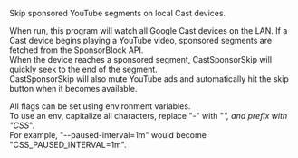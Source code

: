 Skip sponsored YouTube segments on local Cast devices.

When run, this program will watch all Google Cast devices on the LAN.
If a Cast device begins playing a YouTube video, sponsored segments are fetched from the SponsorBlock API.  
When the device reaches a sponsored segment, CastSponsorSkip will quickly seek to the end of the segment.  
CastSponsorSkip will also mute YouTube ads and automatically hit the skip button when it becomes available.

All flags can be set using environment variables.  
To use an env, capitalize all characters, replace "-" with "_", and prefix with "CSS_".  
For example, "--paused-interval=1m" would become "CSS_PAUSED_INTERVAL=1m".
